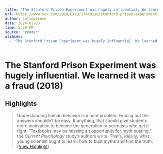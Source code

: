```yaml
---
title: "The Stanford Prison Experiment was hugely influential. We learned it was a fraud (2018)"
url: https://www.vox.com/2018/6/13/17449118/stanford-prison-experiment-fraud-psychology-replication
author: colinprince
date: 2024-02-03
time: 5:39 PM
source: "reader"
aliases:
  - "The Stanford Prison Experiment was hugely influential. We learned it was a fraud (2018)"
---
```

# The Stanford Prison Experiment was hugely influential. We learned it was a fraud (2018)

## Highlights
> Understanding human behavior is a hard problem. Finding out the answers shouldn’t be easy. If anything, that should give students more motivation to become the generation of scientists who get it right.
> “Textbooks may be missing an opportunity for myth busting,” the *Current Psychology* study’s authors write. That’s, ideally, what young scientist ought to learn: how to bust myths and find the truth. ([View Highlight](https://read.readwise.io/read/01hhqrgfgtnjbdgcgrsga76cng))

